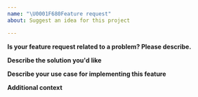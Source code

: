 ```yaml
---
name: "\U0001F680Feature request"
about: Suggest an idea for this project

---
```


<!---

FAQ (please read!):

Need an example of how to do something? Check the demo page, it probably has you covered: https://mattlewis92.github.io/angular-calendar/demos/

Need a full list of all API options? Check the docs for each component:
https://mattlewis92.github.io/angular-calendar/docs/components/CalendarMonthViewComponent.html
https://mattlewis92.github.io/angular-calendar/docs/components/CalendarWeekViewComponent.html
https://mattlewis92.github.io/angular-calendar/docs/components/CalendarDayViewComponent.html

Please note that issues that ignore this template will be closed without notice!

-->

**Is your feature request related to a problem? Please describe.**
<!-- A clear and concise description of what the problem is. Ex. I'm always frustrated when [...] -->

**Describe the solution you'd like**
<!-- A clear and concise description of what you want to happen. -->

**Describe your use case for implementing this feature**
<!-- A clear explanation of how you plan to use this feature in your application -->

**Additional context**
<!-- Add any other context or screenshots about the feature request here. -->
